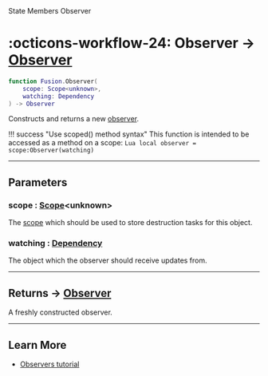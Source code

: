 <nav class="fusiondoc-api-breadcrumbs">
	<span>State</span>
	<span>Members</span>
	<span>Observer</span>
</nav>

<h1 class="fusiondoc-api-header" markdown>
	<span class="fusiondoc-api-icon" markdown>:octicons-workflow-24:</span>
	<span class="fusiondoc-api-name">Observer</span>
	<span class="fusiondoc-api-type">
		-> <a href="../../../state/types/Observer">Observer</a>
	</span>
</h1>

```Lua
function Fusion.Observer(
	scope: Scope<unknown>,
	watching: Dependency
) -> Observer
```

Constructs and returns a new [observer](../../types/observer).

!!! success "Use scoped() method syntax"
	This function is intended to be accessed as a method on a scope:
	```Lua
	local observer = scope:Observer(watching)
	```

-----

## Parameters

<h3 markdown>
	scope
	<span class="fusiondoc-api-type">
		: <a href="../../../memory/types/scope">Scope</a>&lt;unknown&gt;
	</span>
</h3>

The [scope](../../../memory/types/scope) which should be used to store
destruction tasks for this object.

<h3 markdown>
	watching
	<span class="fusiondoc-api-type">
		: <a href="../../../state/types/dependency">Dependency</a>
	</span>
</h3>

The object which the observer should receive updates from.

-----

<h2 markdown>
	Returns
	<span class="fusiondoc-api-type">
		-> <a href="../../../state/types/Observer">Observer</a>
	</span>
</h2>

A freshly constructed observer.

-----

## Learn More

- [Observers tutorial](../../../../tutorials/fundamentals/observers)